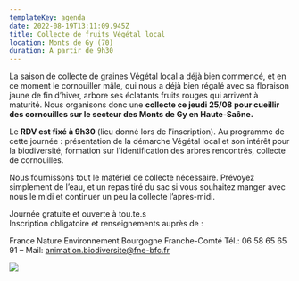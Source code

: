 ```yaml
---
templateKey: agenda
date: 2022-08-19T13:11:09.945Z
title: Collecte de fruits Végétal local
location: Monts de Gy (70)
duration: A partir de 9h30
---
```

La saison de collecte de graines Végétal local a déjà bien commencé, et en ce moment le cornouiller mâle, qui nous a déjà bien régalé avec sa floraison jaune de fin d’hiver, arbore ses éclatants fruits rouges qui arrivent à maturité. Nous organisons donc une **collecte ce jeudi 25/08 pour cueillir des cornouilles sur le secteur des Monts de Gy en Haute-Saône.**

Le **RDV est fixé à 9h30** (lieu donné lors de l’inscription). Au programme de cette journée : présentation de la démarche Végétal local et son intérêt pour la biodiversité, formation sur l'identification des arbres rencontrés, collecte de cornouilles.

Nous fournissons tout le matériel de collecte nécessaire. Prévoyez simplement de l’eau, et un repas tiré du sac si vous souhaitez manger avec nous le midi et continuer un peu la collecte l’après-midi.

Journée gratuite et ouverte à tou.te.s \
Inscription obligatoire et renseignements auprès de :

France Nature Environnement Bourgogne Franche-Comté
Tél.: 06 58 65 65 91 – Mail: animation.biodiversite@fne-bfc.fr



![](/img/coma.jpg?nf_resize=fit&w=400#center)